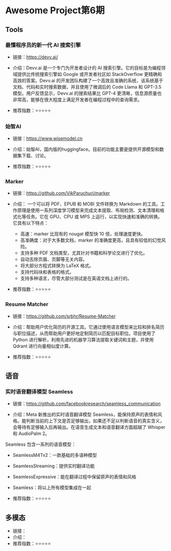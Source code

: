 # Awesome Project第6期


## Tools

### 最懂程序员的新一代 AI 搜索引擎

- 链接：https://devv.ai/
  
- 介绍：Devv.ai 是一个专门为开发者设计的 AI 搜索引擎。它的目标是为编程领域提供比传统搜索引擎如 Google 或开发者社区如 StackOverflow 更精确和高效的答案。Devv.ai 的开发团队构建了一个高效且准确的系统，该系统基于文档、代码和实时搜索数据，并且使用了微调后的 Code Llama 和 GPT-3.5 模型。用户反馈显示，Devv.ai 的搜索结果比 GPT-4 更清晰，信息源质量也非常高，能够在很大程度上满足开发者在编程过程中的查询需求。

- 推荐指数：⭐️⭐️⭐️⭐️⭐️



### 始智AI

- 链接：https://www.wisemodel.cn
  
- 介绍：始智AI，国内版的huggingface。目前的功能主要是提供开源模型和数据集下载、讨论。 ​​​

- 推荐指数：⭐️⭐️⭐️⭐️⭐️



### Marker

- 链接：https://github.com/VikParuchuri/marker
  
- 介绍： ​​一个可以将 PDF、EPUB 和 MOBI 文件转换为 Markdown 的工具。工作原理是使用一系列深度学习模型来完成文本提取、布局检测、文本清理和格式化等任务。它在 GPU、CPU 或 MPS 上运行，以实现快速和准确的转换。它具有以下特点：
    - 高速：marker 比现有的 nougat 模型快 10 倍，处理速度更快。
    - 高准确度：对于大多数文档，marker 的准确度更高，且具有较低的幻觉风险。
    - 支持多种 PDF 文档类型，尤其针对书籍和科学论文进行了优化。
    - 自动去除页眉、页脚等无关内容。
    - 将大部分方程式转换为 LaTeX 格式。
    - 支持代码块和表格的格式。
    - 支持多种语言，尽管大部分测试是在英语文档上进行的。

- 推荐指数：⭐️⭐️⭐️⭐️⭐️


### Resume Matcher

- 链接：https://github.com/srbhr/Resume-Matcher
  
- 介绍：帮助用户优化简历的开源工具。它通过使用语言模型来比较和排名简历与职位描述，从而帮助用户更好地定制简历以匹配目标职位。项目使用了 Python 进行解析，利用先进的机器学习算法提取关键词和主题，并使用 Qdrant 进行向量相似度计算。​​​

- 推荐指数：⭐️⭐️⭐️⭐️⭐️


## 语音

### 实时语音翻译模型 Seamless

- 链接：https://github.com/facebookresearch/seamless_communication
  
- 介绍：Meta 新推出的实时语音翻译模型 Seamless，能保持原声的表情和风格。能判断当前的上下文是否足够输出，如果还不足以判断语音的真实含义，会等待有足够输入后再输出。在语音生成文本和语音翻译方面超越了 Whisper 和 AudioPalm 2。

Seamless 包含一系列的语音模型：
- SeamlessM4Tv2：一款基础的多语种模型
- SeamlessStreaming：提供实时翻译功能
- SeamlessExpressive：能在翻译过程中保留原声的表情和风格
- Seamless：将以上所有模型集成在一起

- 推荐指数：⭐️⭐️⭐️⭐️⭐️


## 多模态

- 链接：
- 介绍：
- 推荐指数：⭐️⭐️⭐️⭐️⭐️
